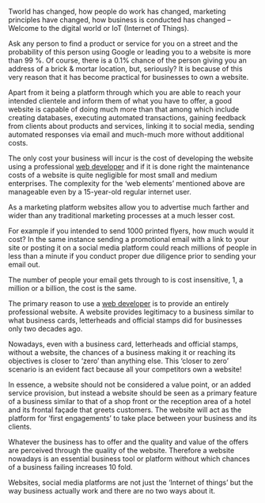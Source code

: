 Tworld has changed, how people do work has changed, marketing principles have changed, how business is conducted has changed – Welcome to the digital world or IoT (Internet of Things). 

Ask any person to find a product or service for you on a street and the probability of this person using Google or leading you to a website is more than 99 %. Of course, there is a 0.1% chance of the person giving you an address of a brick & mortar location, but, seriously? It is because of this very reason that it has become practical for businesses to own a website. 

Apart from it being a platform through which you are able to reach your intended clientele and inform them of what you have to offer, a good website is capable of doing much more than that among which include creating databases, executing automated transactions, gaining feedback from clients about products and services, linking it to social media, sending automated responses via email and much-much more without additional costs. 

The only cost your business will incur is the cost of developing the website using a professional [web developer](https://www.onlineinvent.com.au/website-design-web-development-melbourne) and if it is done right the maintenance costs of a website is quite negligible for most small and medium enterprises. The complexity for the ‘web elements’ mentioned above are manageable even by a 15-year-old regular internet user. 

As a marketing platform websites allow you to advertise much farther and wider than any traditional marketing processes at a much lesser cost. 

For example if you intended to send 1000 printed flyers, how much would it cost? In the same instance sending a promotional email with a link to your site or posting it on a social media platform could reach millions of people in less than a minute if you conduct proper due diligence prior to sending your email out. 

The number of people your email gets through to is cost insensitive, 1, a million or a billion, the cost is the same. 

The primary reason to use a [web developer](https://www.onlineinvent.com.au/) is to provide an entirely professional website. A website provides legitimacy to a business similar to what business cards, letterheads and official stamps did for businesses only two decades ago.

Nowadays, even with a business card, letterheads and official stamps, without a website, the chances of a business making it or reaching its objectives is closer to ‘zero’ than anything else. This ‘closer to zero’ scenario is an evident fact because all your competitors own a website!  

In essence, a website should not be considered a value point, or an added service provision, but instead a website should be seen as a primary feature of a business similar to that of a shop front or the reception area of a hotel and its frontal façade that greets customers. The website will act as the platform for ‘first engagements’ to take place between your business and its clients. 

Whatever the business has to offer and the quality and value of the offers are perceived through the quality of the website. Therefore a website nowadays is an essential business tool or platform without which chances of a business failing increases 10 fold. 

Websites, social media platforms are not just the ‘Internet of things’ but the way business actually work and there are no two ways about it.    
